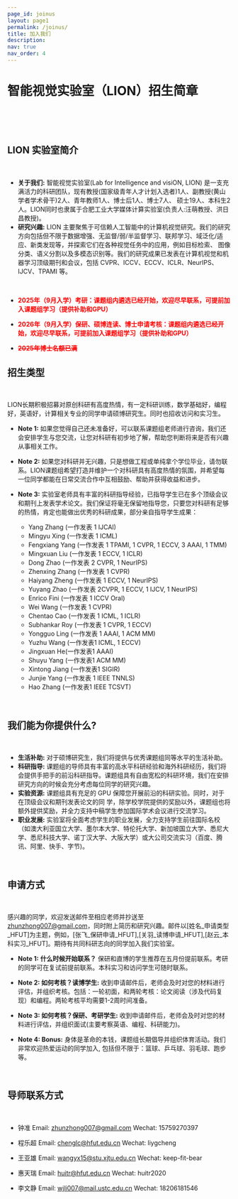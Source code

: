 ```yaml
---
page_id: joinus
layout: page1
permalink: /joinus/
title: 加入我们
description: 
nav: true
nav_order: 4
---
```


# 智能视觉实验室（LION）招生简章

<br />
<br />
<br />

## LION 实验室简介

<br />

* **关于我们:** 智能视觉实验室(Lab for Intelligence and visiON, LION) 是一支充满活力的科研团队，现有教授(国家级青年人才计划入选者)1人、副教授(黄山学者学术骨干)2人、青年教师1人、博士后1人、博士7人、 硕士19人、本科生2人。LION同时也隶属于合肥工业大学媒体计算实验室(负责人:汪萌教授、洪日昌教授)。
* **研究兴趣:** LION 主要聚焦于可信赖人工智能中的计算机视觉研究。我们的研究方向包括但不限于数据增强、无监督/弱/半监督学习、联邦学习、域泛化/适应、新类发现等，并探索它们在各种视觉任务中的应用，例如目标检索、 图像分类、语义分割以及多模态识别等。我们的研究成果已发表在计算机视觉和机器学习顶级期刊和会议，包括 CVPR、ICCV、ECCV、ICLR、NeurIPS、IJCV、TPAMI 等。

<br />

- <span style="color: red; font-weight: bold;">2025年（9月入学）考研：课题组内遴选已经开始，欢迎尽早联系，可提前加入课题组学习（提供补助和GPU）</span>

- <span style="color: red; font-weight: bold;">2026年（9月入学）保研、硕博连读、博士申请考核：课题组内遴选已经开始，欢迎尽早联系，可提前加入课题组学习（提供补助和GPU）</span>

- <span style="color: red; font-weight: bold;"><del>2025年博士名额已满</del></span>


## 招生类型

<br />

LION长期积极招募对原创科研有高度热情，有一定科研训练，数学基础好，编程好，英语好，计算相关专业的同学申请硕博研究生。同时也招收访问和实习生。

* **Note 1:** 如果您觉得自己还未准备好，可以联系课题组老师进行咨询，我们还会安排学生与您交流，让您对科研有初步地了解，帮助您判断将来是否有兴趣从事相关工作。
* **Note 2:** 如果您对科研并无兴趣，只是想做工程或单纯拿个学位毕业，请勿联系。LION课题组希望打造并维护一个对科研具有高度热情的氛围，并希望每一位同学都能在日常交流合作中互相鼓励、帮助并获得收益和进步。
* **Note 3:** 实验室老师具有丰富的科研指导经验，已指导学生已在多个顶级会议和期刊上发表学术论文。我们保证将毫无保留地指导您，只要您对科研有足够的热情，肯定也能做出优秀的科研成果，部分亲自指导学生成果：

    - Yang Zhang (一作发表 1 IJCAI)
    - Mingyu Xing (一作发表 1 ICML)
    - Fengxiang Yang (一作发表 1 TPAMI, 1 CVPR, 1 ECCV, 3 AAAI, 1 TMM)
    - Mingxuan Liu (一作发表 1 ECCV, 1 ICLR)
    - Dong Zhao (一作发表 2 CVPR, 1 NeurIPS)
    - Zhenxing Zhang (一作发表 1 CVPR)
    - Haiyang Zheng (一作发表 1 ECCV, 1 NeurIPS)
    - Yuyang Zhao (一作发表 2CVPR, 1 ECCV, 1 IJCV, 1 NeurIPS)
    - Enrico Fini (一作发表 1 ICCV Oral)
    - Wei Wang (一作发表 1 CVPR)
    - Chentao Cao (一作发表 1 ICML, 1 ICLR)
    - Subhankar Roy (一作发表 1 CVPR, 1 ECCV)
    - Yongguo Ling (一作发表 1 AAAI, 1 ACM MM)
    - Yuzhu Wang (一作发表1 ICML, 1 ECCV)
    - Jingxuan He(一作发表1 AAAI)
    - Shuyu Yang (一作发表1 ACM  MM)
    - Xintong Jiang (一作发表1 SIGIR)
    - Junjie Yang (一作发表 1 IEEE TNNLS)
    - Hao Zhang (一作发表1 IEEE TCSVT)
  
<br />

## 我们能为你提供什么?

<br />

* **生活补助:** 对于硕博研究生，我们将提供与优秀课题组同等水平的生活补助。
* **科研指导:** 课题组的导师具有丰富的高水平科研经验和海外科研经历，我们将会提供手把手的前沿科研指导。课题组具有自由宽松的科研环境，我们在安排研究方向的时候会充分考虑每位同学的研究兴趣。
* **实验资源:** 课题组具有充足的 GPU 保障您开展前沿的科研实验。同时，对于在顶级会议和期刊发表论文的同 学，除学校学院提供的奖励以外，课题组也将额外提供奖励，并全力支持中稿学生参加国际学术会议进行交流学习。
* **职业发展:** 实验室将全面考虑学生的职业发展，全力支持学生前往国际名校（如澳大利亚国立大学、墨尔本大学、特伦托大学、新加坡国立大学、悉尼大学、悉尼科技大学、诺丁汉大学、大阪大学）或大公司交流实习（百度、腾讯、阿里、快手、字节)。

<br />

## 申请方式

<br />

感兴趣的同学，欢迎发送邮件至相应老师并抄送至 zhunzhong007@gmail.com，同时附上简历和研究兴趣。邮件以[姓名_申请类型_HFUT]为主题，例如，[张飞_保研申请_HFUT],[关羽_读博申请_HFUT],[赵云_本科实习_HFUT]。期待有共同科研志向的同学加入我们实验室。

* **Note 1:** **什么时候开始联系？** 保研和直博的学生推荐在五月份提前联系。考研的同学可在复试前提前联系。本科实习和访问学生可随时联系。

* **Note 2: 如何考核？读博学生:** 收到申请邮件后，老师会及时对您的材料进行评估，并组织考核。包括：一轮初面，和两轮考核：论文阅读（涉及代码复现）和编程。两轮考核平均需要1-2周时间准备。

* **Note 3: 如何考核？保研、考研学生:** 收到申请邮件后，老师会及时对您的材料进行评估，并组织面试(主要考察英语、编程、科研能力)。

* **Note 4: Bonus:** 身体是革命的本钱，课题组长期倡导并组织体育活动。我们非常欢迎热爱运动的同学加入, 包括但不限于：篮球、乒乓球、羽毛球、跑步等。

<br />

## 导师联系方式

<br />

* 钟准 Email: zhunzhong007@gmail.com Wechat: 15759270397

* 程乐超 Email: chenglc@hfut.edu.cn Wechat: liygcheng

* 王亚雄 Email: wangyx15@stu.xjtu.edu.cn Wechat: keep-fit-bear

* 惠天瑞 Email: huitr@hfut.edu.cn Wechat: huitr2020

* 李文静 Email: wjli007@mail.ustc.edu.cn Wechat: 18206181546